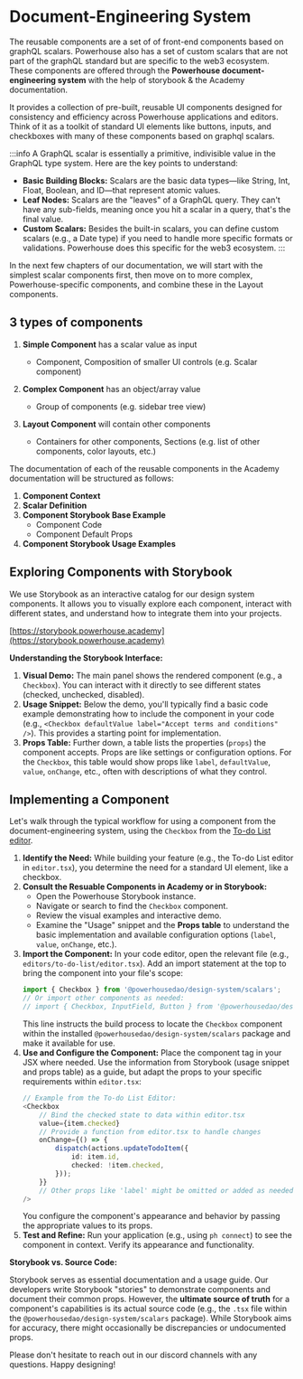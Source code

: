 # Document-Engineering System

The reusable components are a set of of front-end components based on graphQL scalars. 
Powerhouse also has a set of custom scalars that are not part of the graphQL standard but are specific to the web3 ecosystem.
These components are offered through the **Powerhouse document-engineering system** with the help of storybook & the Academy documentation. 

It provides a collection of pre-built, reusable UI components designed for consistency and efficiency across Powerhouse applications and editors. Think of it as a toolkit of standard UI elements like buttons, inputs, and checkboxes with many of these components based on graphql scalars. 

:::info
A GraphQL scalar is essentially a primitive, indivisible value in the GraphQL type system. 
Here are the key points to understand:

- **Basic Building Blocks:** Scalars are the basic data types—like String, Int, Float, Boolean, and ID—that represent atomic values.
- **Leaf Nodes:** Scalars are the "leaves" of a GraphQL query. They can't have any sub-fields, meaning once you hit a scalar in a query, that's the final value.
- **Custom Scalars:** Besides the built-in scalars, you can define custom scalars (e.g., a Date type) if you need to handle more specific formats or validations. Powerhouse does this specific for the web3 ecosystem. 
:::

In the next few chapters of our documentation, we will start with the simplest scalar components first, then move on to more complex, Powerhouse-specific components, and combine these in the Layout components.

## **3 types of components**

1. **Simple Component** has a scalar value as input 
    - Component, Composition of smaller UI controls (e.g. Scalar component)
    
2. **Complex Component** has an object/array value 
    - Group of components (e.g. sidebar tree view)
    
3. **Layout Component** will contain other components 
    - Containers for other components, Sections (e.g. list of other components, color layouts, etc.)

The documentation of each of the reusable components in the Academy documentation will be structured as follows:

1. **Component Context**
2. **Scalar Definition**
3. **Component Storybook Base Example**
    - Component Code
    - Component Default Props
4. **Component Storybook Usage Examples**

## Exploring Components with Storybook

We use Storybook as an interactive catalog for our design system components. It allows you to visually explore each component, interact with different states, and understand how to integrate them into your projects.

[https://storybook.powerhouse.academy](https://storybook.powerhouse.academy)

**Understanding the Storybook Interface:**

1.  **Visual Demo:** The main panel shows the rendered component (e.g., a `Checkbox`). You can interact with it directly to see different states (checked, unchecked, disabled).
2.  **Usage Snippet:** Below the demo, you'll typically find a basic code example demonstrating how to include the component in your code (e.g., `<Checkbox defaultValue label="Accept terms and conditions" />`). This provides a starting point for implementation.
3.  **Props Table:** Further down, a table lists the properties (`props`) the component accepts. Props are like settings or configuration options. For the `Checkbox`, this table would show props like `label`, `defaultValue`, `value`, `onChange`, etc., often with descriptions of what they control.

## Implementing a Component

Let's walk through the typical workflow for using a component from the document-engineering system, using the `Checkbox` from the [To-do List editor](/docs/academy/GetStarted/ToDoList/BuildToDoListEditor).

1.  **Identify the Need:** While building your feature (e.g., the To-do List editor in `editor.tsx`), you determine the need for a standard UI element, like a checkbox.
2.  **Consult the Resuable Components in Academy or in Storybook:**
    *   Open the Powerhouse Storybook instance.
    *   Navigate or search to find the `Checkbox` component.
    *   Review the visual examples and interactive demo.
    *   Examine the "Usage" snippet and the **Props table** to understand the basic implementation and available configuration options (`label`, `value`, `onChange`, etc.).
3.  **Import the Component:** In your code editor, open the relevant file (e.g., `editors/to-do-list/editor.tsx`). Add an import statement at the top to bring the component into your file's scope:
    ```typescript
    import { Checkbox } from '@powerhousedao/design-system/scalars';
    // Or import other components as needed:
    // import { Checkbox, InputField, Button } from '@powerhousedao/design-system/scalars';
    ```
    This line instructs the build process to locate the `Checkbox` component within the installed `@powerhousedao/design-system/scalars` package and make it available for use.
4.  **Use and Configure the Component:** Place the component tag in your JSX where needed. Use the information from Storybook (usage snippet and props table) as a guide, but adapt the props to your specific requirements within `editor.tsx`:
    ```typescript
    // Example from the To-do List Editor:
    <Checkbox
        // Bind the checked state to data within editor.tsx
        value={item.checked} 
        // Provide a function from editor.tsx to handle changes
        onChange={() => { 
            dispatch(actions.updateTodoItem({
                id: item.id,
                checked: !item.checked,
            }));
        }}
        // Other props like 'label' might be omitted or added as needed.
    />
    ```
    You configure the component's appearance and behavior by passing the appropriate values to its props.
5.  **Test and Refine:** Run your application (e.g., using `ph connect`) to see the component in context. Verify its appearance and functionality.

**Storybook vs. Source Code:**

Storybook serves as essential documentation and a usage guide. Our developers write Storybook "stories" to demonstrate components and document their common props. However, the **ultimate source of truth** for a component's capabilities is its actual source code (e.g., the `.tsx` file within the `@powerhousedao/design-system/scalars` package).
While Storybook aims for accuracy, there might occasionally be discrepancies or undocumented props.

Please don't hesitate to reach out in our discord channels with any questions. 
Happy designing! 